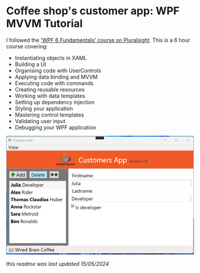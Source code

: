 # Coffee shop's customer app: WPF MVVM Tutorial
I followed the ['WPF 6 Fundamentals' course on Pluralsight](https://app.pluralsight.com/library/courses/wpf-6-fundamentals/table-of-contents). This is a 6 hour course covering:

 - Instantiating objects in XAML
 - Building a UI
 - Organising code with UserControls
 - Applying data binding and MVVM
 - Executing code with commands
 - Creating reusable resources
 - Working with data templates
 - Setting up dependency injection
 - Styling your application
 - Mastering control templates
 - Validating user input
 - Debugging your WPF application

![A screenshot of the app.](/Images/screenshot.png)

_this readme was last updated 15/05/2024_